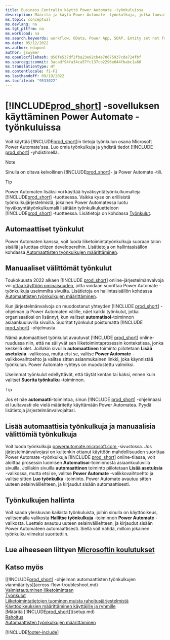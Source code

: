 ```yaml
---
title: Business Centralin käyttö Power Automate -työnkuluissa
description: Määritä ja käytä Power Automate -työnkulkuja, jotka luovat tai muuttavat Business Centralin tietoja.
ms.topic: conceptual
ms.devlang: na
ms.tgt_pltfrm: na
ms.workload: na
ms.search.keywords: workflow, OData, Power App, SOAP, Entity set not found, workflowWebhookSubscriptions
ms.date: 05/12/2022
ms.author: edupont
author: jswymer
ms.openlocfilehash: 056fe537df2fba23e02cb4e70675937cde724fbf
ms.sourcegitcommit: 3acadf94fa34ca57fc137cb2296e644fbabc1a60
ms.translationtype: HT
ms.contentlocale: fi-FI
ms.lasthandoff: 09/19/2022
ms.locfileid: "9533022"
---
```

# <a name="use-prod_short-in-power-automate-flows"></a>[!INCLUDE[prod_short](includes/prod_short.md)] -sovelluksen käyttäminen Power Automate -työnkuluissa

Voit käyttää [!INCLUDE[prod_short](includes/prod_short.md)]in tietoja työnkulun osana Microsoft Power Automate'ssa. Luo omia työnkulkuja ja yhdistä tiedot [!INCLUDE [prod_short](includes/prod_short.md)] -yhdistimellä.  

> [!NOTE]  
> Sinulla on oltava kelvollinen [!INCLUDE[prod_short](includes/prod_short.md)]- ja Power Automate -tili.  

> [!TIP]
> Power Automaten lisäksi voi käyttää hyväksyntätyönkulkumalleja [!INCLUDE[prod_short](includes/prod_short.md)] -tuotteessa. Vaikka kyse on erillisistä työnkulkujärjestelmistä, jokainen Power Automatessa luotu hyväksyntätyönkulkumalli lisätään työnkulkuluetteloon [!INCLUDE[prod_short](includes/prod_short.md)] -tuotteessa. Lisätietoja on kohdassa [Työnkulut](across-workflow.md).  

## <a name="automated-workflows"></a>Automaattiset työnkulut

Power Automaten kanssa, voit luoda liiketoimintatyönkulkuja suoraan talon sisällä ja luottaa citizen developereihin. Lisätietoja on hallintasisällön kohdassa [Automaattisten työnkulkujen määrittäminen](/dynamics365/business-central/dev-itpro/powerplatform/automate-workflows).  

## <a name="manual-instant-flows"></a>Manuaaliset välittömät työnkulut

Toukokuusta 2022 alkaen [!INCLUDE [prod_short](includes/prod_short.md)] online-järjestelmänvalvoja voi [ottaa käyttöön ominaisuuden](admin-feature-management.md), jotta voidaan suorittaa Power Automate -työnkulkuja useimmilta sivuilta. Lisätietoja on hallintasisällön kohdassa [Automaattisten työnkulkujen määrittäminen](/dynamics365/business-central/dev-itpro/powerplatform/automate-workflows).  

Kun järjestelmänvalvoja on muodostanut yhteyden [!INCLUDE [prod_short](includes/prod_short.md)] -ohjelman ja Power Automaten välille, näet kaikki työnkulut, jotka organisaatiosi on lisännyt, kun valitset **automatisoi**-toiminnon asiaankuuluvilla sivuilla. Suoritat työnkulut poistumatta [!INCLUDE [prod_short](includes/prod_short.md)] -ohjelmasta.  

Nämä automaattiset työnkulut avautuvat [!INCLUDE [prod_short](includes/prod_short.md)] online-ruudussa niin, että ne säilyvät sen liiketoimintaprosessin kontekstissa, jonka keskellä olet. Joillakin sivuilla **automaattinen** toiminto piilotetaan **Lisää asetuksia** -valikossa, mutta etsi se, valitse **Power Automate** -valikkovaihtoehto ja valitse sitten asianmukainen linkki, joka käynnistää työnkulun. Power Automate -yhteys on muodostettu valmiiksi.  

Useimmat työnkulut edellyttävät, että täytät kentän tai kaksi, ennen kuin valitset **Suorita työnkulku** -toiminnon.  

> [!TIP]
> Jos et näe **automaatti**-toimintoa, sinun [!INCLUDE [prod_short](includes/prod_short.md)] -ohjelmaasi ei luultavasti ole vielä määritetty käyttämään Power Automatea. Pyydä lisätietoja järjestelmänvalvojaltasi.

## <a name="add-more-automated-flows-and-manual-instant-flows"></a>Lisää automaattisia työnkulkuja ja manuaalisia välittömiä työnkulkuja

Voit luoda työnkulkuja [powerautomate.microsoft.com ](https://powerautomate.microsoft.com) -sivustossa. Jos järjestelmänvalvojasi on kuitenkin ottanut käyttöön mahdollisuuden suorittaa Power Automate -työnkulkuja [!INCLUDE [prod_short](includes/prod_short.md)] online-tilassa, voit aloittaa prosessin luomisen **Automatisoi**-toiminnosta asiaankuuluvilla sivuilla. Joillakin sivuilla **automaattinen** toiminto piilotetaan **Lisää asetuksia** -valikossa, mutta etsi se, valitse **Power Automate** -valikkovaihtoehto ja valitse sitten **Luo työnkulku** -toiminto. Power Automate avautuu sitten uuteen selainvälilehteen, ja kirjaudut sisään automaattisesti.

## <a name="manage-workflows"></a>Työnkulkujen hallinta

Voit saada yleiskuvan kaikista työnkuluista, joihin sinulla on käyttöoikeus, valitsemalla valikosta **Hallitse työnkulkuja** -toiminnon **Power Automate** -valikosta. Luettelo avautuu uuteen selainvälilehteen, ja kirjaudut sisään Power Automateen automaattisesti. Siellä voit nähdä, milloin jokainen työnkulku viimeksi suoritettiin.  

## <a name="see-related-microsoft-training"></a>Lue aiheeseen liittyen [Microsoftin koulutukset](/training/modules/use-power-automate/)

## <a name="see-also"></a>Katso myös

[[!INCLUDE[prod_short](includes/prod_short.md)] -ohjelman automaattisten työnkulkujen vianmääritys](across-flow-troubleshoot.md)  
[Valmistautuminen liiketoimintaan](ui-get-ready-business.md)  
[Työnkulut](across-workflow.md)  
[Liiketoimintatietojen tuominen muista rahoitusjärjestelmistä](across-import-data-configuration-packages.md)  
[Käyttöoikeuksien määrittäminen käyttäjille ja ryhmille](ui-define-granular-permissions.md)  
[Määritä [!INCLUDE[prod_short](includes/prod_short.md)]](setup.md)  
[Rahoitus](finance.md)  
[Automaattisten työnkulkujen määrittäminen](/dynamics365/business-central/dev-itpro/powerplatform/automate-workflows)  

[!INCLUDE[footer-include](includes/footer-banner.md)]
